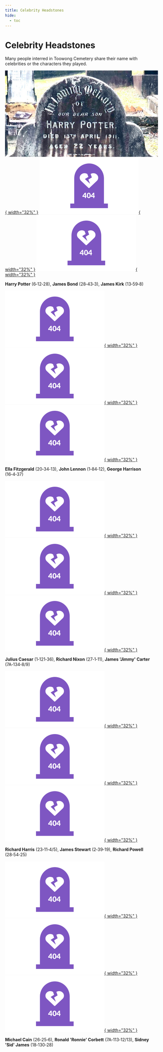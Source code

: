 ```yaml
---
title: Celebrity Headstones
hide:
  - toc 
---
```


# Celebrity Headstones

Many people interred in Toowong Cemetery share their name with celebrities or the characters they played. 

<!-- Start with an array of headstone pictures with links. Could extend to include pictures of Celebrities -->

[![6-12-28][6-12-28]{ width="32%" }][Harry Potter] [![28-43-3][2]{ width="32%" }][James Bond]  [![13-59-8][3]{ width="32%" }][James Kirk]

**Harry Potter** (6‑12‑28), **James Bond** (28‑43‑3), **James Kirk** (13‑59‑8)

[![20-34-13][4]{ width="32%" }][Ella Fitzgerald] [![1-84-12][5]{ width="32%" }][John Lennon] [![16-4-37][6]{ width="32%" }][George Harrison]  

**Ella Fitzgerald** (20‑34‑13), **John Lennon** (1‑84‑12), **George Harrison** (16‑4‑37)

[![1-121-36][7]{ width="32%" }][Julius Caesar] [![27-1-11][8]{ width="32%" }][Richard Nixon] [![7A-134-8/9][9]{ width="32%" }][James Carter]  
 
**Julius Caesar** (1‑121‑36), **Richard Nixon** (27‑1‑11), **James 'Jimmy' Carter** (7A‑134‑8/9)

[![23-11-4/5][10]{ width="32%" }][Richard Harris] [![2-39-19][11]{ width="32%" }][James Stewart] [![28-54-25][12]{ width="32%" }][Richard Powell]  

**Richard Harris** (23‑11‑4/5), **James Stewart** (2‑39‑19), **Richard Powell** (28‑54‑25)

[![26-25-6][13]{ width="32%" }][Michael Cain] [![7A-113-12/13][14]{ width="32%" }][Ronald Corbett] [![18-130-28][15]{ width="32%" }][Sid James]  

**Michael Cain** (26‑25‑6), **Ronald 'Ronnie' Corbett** (7A‑113‑12/13), **Sidney 'Sid' James** (18‑130‑28)

<!-- links -->

[Harry Potter]: https://en.wikipedia.org/wiki/Harry_Potter
[6-12-28]: ../assets/harry-potter-16x9.jpg "Harry Potter headstone 6-12-28"
[James Kirk]: https://en.wikipedia.org/wiki/James_T._Kirk 
[2]: ../assets/404-16x9.png "James Kirk headstone 13-59-8"
[James Bond]: https://en.wikipedia.org/wiki/James_Bond
[3]: ../assets/404-16x9.png "James Bond headstone 28-43-3"


[Ella Fitzgerald]: https://en.wikipedia.org/wiki/Ella_Fitzgerald
[4]: ../assets/404-16x9.png "Ellanor 'Ella' Fitzgerald headstone 20-34-13"
[John Lennon]: https://en.wikipedia.org/wiki/John_Lennon
[5]: ../assets/404-16x9.png "John Lennon headstone 1-84-12"
[George Harrison]: https://en.wikipedia.org/wiki/George_Harrison
[6]: ../assets/404-16x9.png "George Harrison headstone 16-4-37 (also 18-95-6)"


[Julius Caesar]: https://en.wikipedia.org/wiki/Julius_Caesar  
[7]: ../assets/404-16x9.png "Julius Caesar headstone 1-121-36 (misspelt as Ceaser but will get that fixed)"

[Richard Nixon]: https://en.wikipedia.org/wiki/Richard_Nixon
[8]: ../assets/404-16x9.png "Richard Nixon headstone 27-1-11"

[James Carter]: https://en.wikipedia.org/wiki/Jimmy_Carter 
[9]: ../assets/404-16x9.png "James 'Jimmy' Carter headstone 7A-134-8/9 (and three others)"


[Richard Harris]: https://en.wikipedia.org/wiki/Richard_Harris
[10]: ../assets/404-16x9.png "Richard Harris headstone 23-11-4/5"

[James Stewart]: https://en.wikipedia.org/wiki/James_Stewart
[11]: ../assets/404-16x9.png "James Stewart headstone 2-39-19 (and many others)"

[Richard Powell]: https://en.wikipedia.org/wiki/Dick_Powell 
[12]: ../assets/404-16x9.png "Richard 'Dick' Powell headstone 28-54-25"


[Michael Cain]: https://en.wikipedia.org/wiki/Michael_Caine
[13]: ../assets/404-16x9.png "Michael Cain headstone 26-25-6"

[Ronald Corbett]: https://en.wikipedia.org/wiki/Ronnie_Corbett 
[14]: ../assets/404-16x9.png "Ronald 'Ronnie' Corbett headstone 7A-113-12/13"

[Sid James]: https://en.wikipedia.org/wiki/Sid_James   
[15]: ../assets/404-16x9.png "Sidney 'Sid' James headstone 18-130-28"



<!-- [Alice Fay]: -->

[Betty Hutton]: https://en.wikipedia.org/wiki/Betty_Hutton
[Ann Miller]: https://en.wikipedia.org/wiki/Ann_Miller
[Jane Russell]: https://en.wikipedia.org/wiki/Jane_Russell


[Eleanor Powell]: https://en.wikipedia.org/wiki/Eleanor_Powell
[Jane Powell]: https://en.wikipedia.org/wiki/Jane_Powell
[William Powell]: https://en.wikipedia.org/wiki/William_Powell


[Edward Kelly]: https://en.wikipedia.org/wiki/Ned_Kelly "Ned Kelly"

[Susan Boyle]: https://en.wikipedia.org/wiki/Susan_Boyle

[Robert Burns]: https://en.wikipedia.org/wiki/Robert_Burns
